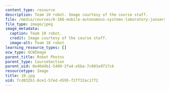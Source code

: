 ```yaml
---
content_type: resource
description: Team 10 robot. Image courtesy of the course staff.
file: /media/courses/6-186-mobile-autonomous-systems-laboratory-january-iap-2005/7cd832b18ce157ed4595f2ff32ac1772_10.jpg
file_type: image/jpeg
image_metadata:
  caption: Team 10 robot.
  credit: Image courtesy of the course staff.
  image-alt: Team 10 robot.
learning_resource_types: []
ocw_type: OCWImage
parent_title: Robot Photos
parent_type: CourseSection
parent_uid: 0ed644b1-5409-2fa4-e5ba-7c083a9717c6
resourcetype: Image
title: 10.jpg
uid: 7cd832b1-8ce1-57ed-4595-f2ff32ac1772
---
```

